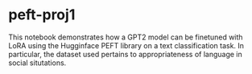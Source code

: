 # peft-proj1

This notebook demonstrates how a GPT2 model can be finetuned with LoRA using the Hugginface PEFT library on a text classification task. In particular, the dataset used pertains to appropriateness of language in social situtations.
